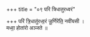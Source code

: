 +++
title = "०९ परि त्रिधातुरध्वरं"

+++
परि॑ त्रि॒धातु॑रध्व॒रं जू॒र्णिरे॑ति॒ नवी॑यसी ।  
मध्वा॒ होता॑रो अञ्जते ॥